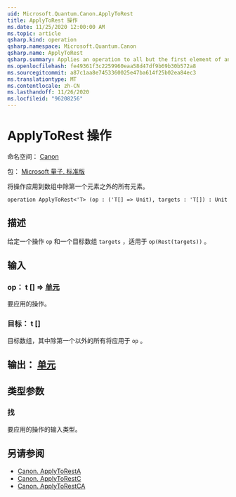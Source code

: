 ```yaml
---
uid: Microsoft.Quantum.Canon.ApplyToRest
title: ApplyToRest 操作
ms.date: 11/25/2020 12:00:00 AM
ms.topic: article
qsharp.kind: operation
qsharp.namespace: Microsoft.Quantum.Canon
qsharp.name: ApplyToRest
qsharp.summary: Applies an operation to all but the first element of an array.
ms.openlocfilehash: fe49361f3c2259960eaa58d47df9b69b30b572a8
ms.sourcegitcommit: a87c1aa8e7453360025e47ba614f25b02ea84ec3
ms.translationtype: MT
ms.contentlocale: zh-CN
ms.lasthandoff: 11/26/2020
ms.locfileid: "96208256"
---
```

# <a name="applytorest-operation"></a>ApplyToRest 操作

命名空间： [Canon](xref:Microsoft.Quantum.Canon)

包： [Microsoft 量子. 标准版](https://nuget.org/packages/Microsoft.Quantum.Standard)


将操作应用到数组中除第一个元素之外的所有元素。

```qsharp
operation ApplyToRest<'T> (op : ('T[] => Unit), targets : 'T[]) : Unit
```


## <a name="description"></a>描述

给定一个操作 `op` 和一个目标数组 `targets` ，适用于 `op(Rest(targets))` 。

## <a name="input"></a>输入

### <a name="op--t--unit"></a>op： t [] => [单元](xref:microsoft.quantum.lang-ref.unit) 

要应用的操作。


### <a name="targets--t"></a>目标： t []

目标数组，其中除第一个以外的所有将应用于 `op` 。



## <a name="output--unit"></a>输出： [单元](xref:microsoft.quantum.lang-ref.unit)



## <a name="type-parameters"></a>类型参数

### <a name="t"></a>找

要应用的操作的输入类型。

## <a name="see-also"></a>另请参阅

- [Canon. ApplyToRestA](xref:Microsoft.Quantum.Canon.ApplyToRestA)
- [Canon. ApplyToRestC](xref:Microsoft.Quantum.Canon.ApplyToRestC)
- [Canon. ApplyToRestCA](xref:Microsoft.Quantum.Canon.ApplyToRestCA)